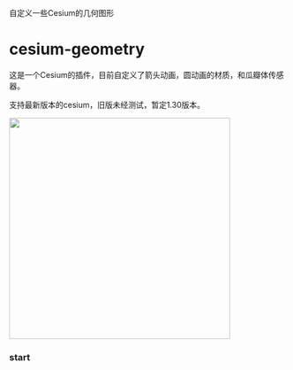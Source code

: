 自定义一些Cesium的几何图形

# cesium-geometry

这是一个Cesium的插件，目前自定义了箭头动画，圆动画的材质，和瓜瓣体传感器。

支持最新版本的cesium，旧版未经测试，暂定1.30版本。

<img width="400" src="https://github.com/1617301803/cesium-geometry/blob/master/Resource/elliposid.gif"/>

### start